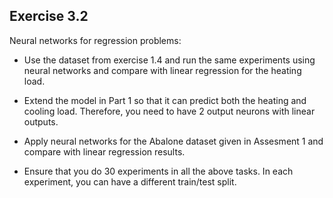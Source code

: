 ## Exercise 3.2

Neural networks for regression problems: 

* Use the dataset from exercise 1.4 and run the same experiments using neural networks and compare with linear regression for the heating load.  

* Extend the model in Part 1 so that it can predict both the heating and cooling load. Therefore, you need to have 2 output neurons with linear outputs. 

* Apply neural networks for the Abalone dataset given in Assesment 1 and compare with linear regression results. 

* Ensure that you do 30 experiments in all the above tasks. In each experiment, you can have a different train/test split. 